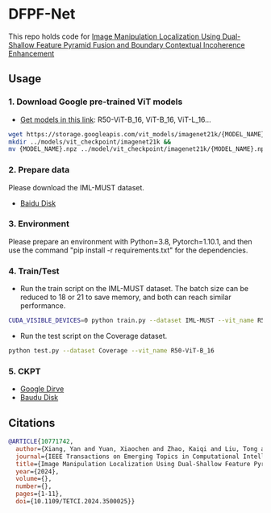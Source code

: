 # DFPF-Net
This repo holds code for [Image Manipulation Localization Using Dual-Shallow Feature Pyramid Fusion and Boundary Contextual Incoherence Enhancement](https://ieeexplore.ieee.org/stamp/stamp.jsp?tp=&arnumber=10771742)

## Usage

### 1. Download Google pre-trained ViT models
* [Get models in this link](https://console.cloud.google.com/storage/vit_models/): R50-ViT-B_16, ViT-B_16, ViT-L_16...
```bash
wget https://storage.googleapis.com/vit_models/imagenet21k/{MODEL_NAME}.npz &&
mkdir ../models/vit_checkpoint/imagenet21k &&
mv {MODEL_NAME}.npz ../model/vit_checkpoint/imagenet21k/{MODEL_NAME}.npz
```

### 2. Prepare data

Please download the IML-MUST dataset.<br>
* [Baidu Disk](https://pan.baidu.com/s/180TzwbTHj1Q3FOvIwT3vyg?pwd=gdit) <br>

### 3. Environment

Please prepare an environment with Python=3.8, Pytorch=1.10.1, and then use the command "pip install -r requirements.txt" for the dependencies.

### 4. Train/Test

- Run the train script on the IML-MUST dataset. The batch size can be reduced to 18 or 21 to save memory, and both can reach similar performance.

```bash
CUDA_VISIBLE_DEVICES=0 python train.py --dataset IML-MUST --vit_name R50-ViT-B_16
```

- Run the test script on the Coverage dataset.

```bash
python test.py --dataset Coverage --vit_name R50-ViT-B_16
```

### 5. CKPT
* [Google Dirve](https://drive.google.com/drive/folders/1FvU6Q7U_XLMO8At4f141HZt6jWeg1f27?usp=drive_link)
* [Baudu Disk](https://pan.baidu.com/s/1q9-TXOtGL6ZtHAl1zWKJwQ?pwd=gdit)

## Citations

```bibtex
@ARTICLE{10771742,
  author={Xiang, Yan and Yuan, Xiaochen and Zhao, Kaiqi and Liu, Tong and Xie, Zhiyao and Huang, Guoheng and Li, Jianqing},
  journal={IEEE Transactions on Emerging Topics in Computational Intelligence}, 
  title={Image Manipulation Localization Using Dual-Shallow Feature Pyramid Fusion and Boundary Contextual Incoherence Enhancement}, 
  year={2024},
  volume={},
  number={},
  pages={1-11},
  doi={10.1109/TETCI.2024.3500025}}
```
